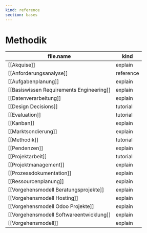 ```yaml
---
kind: reference
section: bases
---
```


# Methodik
| file.name | kind |
| --- | --- |
| [[Akquise]] | explain |
| [[Anforderungsanalyse]] | reference |
| [[Aufgabenplanung]] | explain |
| [[Basiswissen Requirements Engineering]] | explain |
| [[Datenverarbeitung]] | explain |
| [[Design Decisions]] | tutorial |
| [[Evaluation]] | tutorial |
| [[Kanban]] | explain |
| [[Marktsondierung]] | explain |
| [[Methodik]] | tutorial |
| [[Pendenzen]] | explain |
| [[Projektarbeit]] | tutorial |
| [[Projektmanagement]] | explain |
| [[Prozessdokumentation]] | explain |
| [[Ressourcenplanung]] | explain |
| [[Vorgehensmodell Beratungsprojekte]] | explain |
| [[Vorgehensmodell Hosting]] | explain |
| [[Vorgehensmodell Odoo Projekte]] | explain |
| [[Vorgehensmodell Softwareentwicklung]] | explain |
| [[Vorgehensmodell]] | explain |
